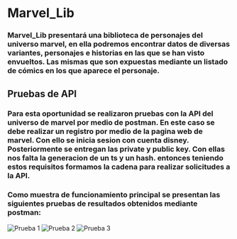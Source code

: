 # Marvel_Lib

### Marvel_Lib presentará una biblioteca de personajes del universo marvel, en ella podremos encontrar datos de diversas variantes, personajes e historias en las que se han visto envueltos. Las mismas que son expuestas mediante un listado de cómics en los que aparece el personaje. 

## Pruebas de API

### Para esta oportunidad se realizaron pruebas con la API del universo de marvel por medio de postman. En este caso se debe realizar un registro por medio de la pagina web de marvel. Con ello se inicia sesion con cuenta disney. Posteriormente se entregan las private y public key. Con ellas nos falta la generacion de un ts y un hash. entonces teniendo estos requisitos formamos la cadena para realizar solicitudes a la API.

### Como muestra de funcionamiento principal se presentan las siguientes pruebas de resultados obtenidos mediante postman:

![Prueba 1](https://github.com/user-attachments/assets/cdbf7f94-6652-445a-842e-cca6cf9481ad)
![Prueba 2](https://github.com/user-attachments/assets/6fdea1c9-a115-4449-9f8f-20b0074cec6c)
![Prueba 3](https://github.com/user-attachments/assets/8f4db591-36b5-4f21-a114-46735dc1379e)
